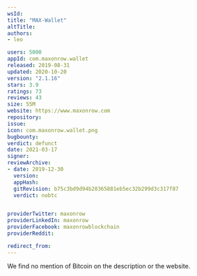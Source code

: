 ```yaml
---
wsId: 
title: "MAX-Wallet"
altTitle: 
authors:
- leo

users: 5000
appId: com.maxonrow.wallet
released: 2019-08-31
updated: 2020-10-20
version: "2.1.16"
stars: 3.9
ratings: 73
reviews: 43
size: 55M
website: https://www.maxonrow.com
repository: 
issue: 
icon: com.maxonrow.wallet.png
bugbounty: 
verdict: defunct
date: 2021-03-17
signer: 
reviewArchive:
- date: 2019-12-30
  version: 
  appHash: 
  gitRevision: b75c3bd9d94b20365881eb5ec32b299d3c317f87
  verdict: nobtc


providerTwitter: maxonrow
providerLinkedIn: maxonrow
providerFacebook: maxonrowblockchain
providerReddit: 

redirect_from:
---
```



We find no mention of Bitcoin on the description or the website.

